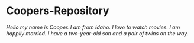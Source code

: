 # Coopers-Repository
_Hello my name is Cooper. I am from Idaho. I love to watch movies. I am happily married. I have a two-year-old son and a pair of twins on the way._